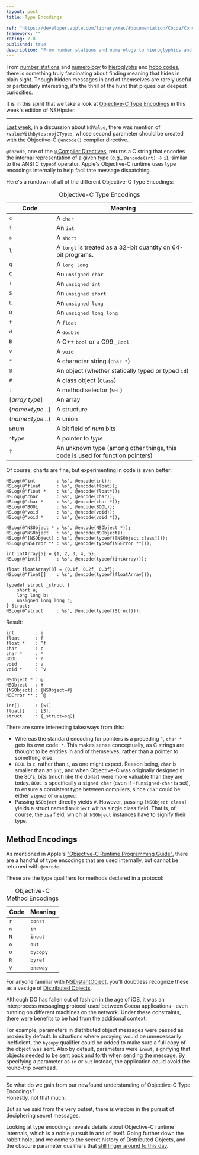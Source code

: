 ```yaml
---
layout: post
title: Type Encodings

ref: "https://developer.apple.com/library/mac/#documentation/Cocoa/Conceptual/ObjCRuntimeGuide/Articles/ocrtTypeEncodings.html"
framework: ""
rating: 7.8
published: true
description: "From number stations and numerology to hieroglyphics and hobo codes, there is something truly fascinating about finding meaning that hides in plain sight. Though hidden messages in and of themselves are rarely useful or particularly interesting, it's the thrill of the hunt that piques our deepest curiosities."
---
```


From [number stations](http://en.wikipedia.org/wiki/Numbers_station) and [numerology](http://en.wikipedia.org/wiki/Numerology) to [hieroglyphs](http://en.wikipedia.org/wiki/Egyptian_hieroglyphs) and [hobo codes](http://en.wikipedia.org/wiki/Hobo#Hobo_.28sign.29_code), there is something truly fascinating about finding meaning that hides in plain sight. Though hidden messages in and of themselves are rarely useful or particularly interesting, it's the thrill of the hunt that piques our deepest curiosities. 

It is in this spirit that we take a look at [Objective-C Type Encodings](https://developer.apple.com/library/mac/#documentation/Cocoa/Conceptual/ObjCRuntimeGuide/Articles/ocrtTypeEncodings.html) in this week's edition of NSHipster.

---

[Last week](http://nshipster.com/nsvalue/), in a discussion about `NSValue`, there was mention of `+valueWithBytes:objCType:`, whose second parameter should be created with the Objective-C `@encode()` compiler directive. 

`@encode`, one of the [`@` Compiler Directives](http://nshipster.com/at-compiler-directives/), returns a C string that encodes the internal representation of a given type (e.g., `@encode(int)` → `i`), similar to the ANSI C `typeof` operator. Apple's Objective-C runtime uses type encodings internally to help facilitate message dispatching.

Here's a rundown of all of the different Objective-C Type Encodings:

<table id="type-encodings">
  <caption>Objective-C Type Encodings</caption>
  <thead>
    <tr>
      <th>Code</th>
      <th>Meaning</th>
    </tr>
  </thead>
  <tbody>
    <tr>
      <td><tt>c</tt></td>
      <td>A <tt>char</tt></td>
    </tr>
    <tr>
      <td><tt>i</tt></td>
      <td>An <tt>int</tt></td></tr>
    <tr>
      <td><tt>s</tt></td>
      <td>A <tt>short</tt></td></tr>
    <tr>
      <td><tt>l</tt></td>
      <td>A <tt>long</tt><tt>l</tt> is treated as a 32-bit quantity on 64-bit programs.</td></tr>
    <tr>
      <td><tt>q</tt></td>
      <td>A <tt>long long</tt></td></tr>
    <tr>
      <td><tt>C</tt></td>
      <td>An <tt>unsigned char</tt></td></tr>
    <tr>
      <td><tt>I</tt></td>
      <td>An <tt>unsigned int</tt></td></tr>
    <tr>
      <td><tt>S</tt></td>
      <td>An <tt>unsigned short</tt></td></tr>
    <tr>
      <td><tt>L</tt></td>
      <td>An <tt>unsigned long</tt></td></tr>
    <tr>
      <td><tt>Q</tt></td>
      <td>An <tt>unsigned long long</tt></td></tr>
    <tr>
      <td><tt>f</tt></td>
      <td>A <tt>float</tt></td></tr>
    <tr>
      <td><tt>d</tt></td>
      <td>A <tt>double</tt></td></tr>
    <tr>
      <td><tt>B</tt></td>
      <td>A C++ <tt>bool</tt> or a C99 <tt>_Bool</tt></td></tr>
    <tr>
      <td><tt>v</tt></td>
      <td>A <tt>void</tt></td></tr>
    <tr>
      <td><tt>*</tt></td>
      <td>A character string (<tt>char *</tt>)</td></tr>
    <tr>
      <td><tt>@</tt></td>
      <td>An object (whether statically typed or typed <tt>id</tt>)</td></tr>
    <tr>
      <td><tt>#</tt></td>
      <td>A class object (<tt>Class</tt>)</td></tr>
    <tr>
      <td><tt>:</tt></td>
      <td>A method selector (<tt>SEL</tt>)</td></tr>
    <tr>
      <td>[<em>array type</em>] </td>
      <td>An array</td></tr>
    <tr>
      <td>{<em>name=type...</em>}</td>
      <td>A structure</td></tr>
    <tr>
      <td>(<em>name</em>=<em>type...</em>)</td>
      <td>A union</td></tr>
    <tr>
      <td><tt>b</tt>num</td>
      <td>A bit field of <em>num</em> bits</td></tr>
    <tr>
      <td><tt>^</tt>type</td>
      <td>A pointer to <em>type</em></td></tr>
    <tr>
      <td><tt>?</tt></td>
      <td>An unknown type (among other things, this code is used for function pointers)</td>
    </tr>
  </tbody>
</table>

Of course, charts are fine, but experimenting in code is even better:

~~~{objective-c}
NSLog(@"int        : %s", @encode(int));
NSLog(@"float      : %s", @encode(float));
NSLog(@"float *    : %s", @encode(float*));
NSLog(@"char       : %s", @encode(char));
NSLog(@"char *     : %s", @encode(char *));
NSLog(@"BOOL       : %s", @encode(BOOL));
NSLog(@"void       : %s", @encode(void));
NSLog(@"void *     : %s", @encode(void *));

NSLog(@"NSObject * : %s", @encode(NSObject *));
NSLog(@"NSObject   : %s", @encode(NSObject));
NSLog(@"[NSObject] : %s", @encode(typeof([NSObject class])));
NSLog(@"NSError ** : %s", @encode(typeof(NSError **)));

int intArray[5] = {1, 2, 3, 4, 5};
NSLog(@"int[]      : %s", @encode(typeof(intArray)));

float floatArray[3] = {0.1f, 0.2f, 0.3f};
NSLog(@"float[]    : %s", @encode(typeof(floatArray)));

typedef struct _struct {
    short a;
    long long b;
    unsigned long long c;
} Struct;
NSLog(@"struct     : %s", @encode(typeof(Struct)));
~~~

Result:

    int        : i
    float      : f
    float *    : ^f
    char       : c
    char *     : *
    BOOL       : c
    void       : v
    void *     : ^v

    NSObject * : @
    NSObject   : #
    [NSObject] : {NSObject=#}
    NSError ** : ^@

    int[]      : [5i]
    float[]    : [3f]
    struct     : {_struct=sqQ}

There are some interesting takeaways from this:

- Whereas the standard encoding for pointers is a preceding `^`, `char *` gets its own code: `*`. This makes sense conceptually, as C strings are thought to be entities in and of themselves, rather than a pointer to something else.
- `BOOL` is `c`, rather than `i`, as one might expect. Reason being, `char` is smaller than an `int`, and when Objective-C was originally designed in the 80's, bits (much like the dollar) were more valuable than they are today. `BOOL` is specifically a `signed char` (even if `-funsigned-char` is set), to ensure a consistent type between compilers, since `char` could be either `signed` or `unsigned`.
- Passing `NSObject` directly yields `#`. However, passing `[NSObject class]` yields a struct named `NSObject` wit ha single class field. That is, of course, the `isa` field, which all `NSObject` instances have to signify their type.

## Method Encodings

As mentioned in Apple's ["Objective-C Runtime Programming Guide"](https://developer.apple.com/library/mac/#documentation/Cocoa/Conceptual/ObjCRuntimeGuide/Articles/ocrtTypeEncodings.html), there are a handful of type encodings that are used internally, but cannot be returned with `@encode`.

These are the type qualifiers for methods declared in a protocol:

<table id="method-encodings">
  <caption>Objective-C Method Encodings</caption>
  <thead>
    <tr>
      <th>Code</th>
      <th>Meaning</th>
    </tr>
  </thead>
  <tbody>
    <tr>
      <td><tt>r</tt></td>
      <td><tt>const</tt></td>
    </tr>
    <tr>
      <td><tt>n</tt></td>
      <td><tt>in</tt></td>
    </tr>
    <tr>
      <td><tt>N</tt></td>
      <td><tt>inout</tt></td>
    </tr>
    <tr>
      <td><tt>o</tt></td>
      <td><tt>out</tt></td>
    </tr>
    <tr>
      <td><tt>O</tt></td>
      <td><tt>bycopy</tt></td>
    </tr>
    <tr>
      <td><tt>R</tt></td>
      <td><tt>byref</tt></td>
    </tr>
    <tr>
      <td><tt>V</tt></td>
      <td><tt>oneway</tt></td>
    </tr>
  </tbody>
</table>

For anyone familiar with [NSDistantObject](https://developer.apple.com/library/mac/#documentation/Cocoa/Reference/Foundation/Classes/NSDistantObject_Class/Reference/Reference.html), you'll doubtless recognize these as a vestige of [Distributed Objects](https://developer.apple.com/library/mac/#documentation/Cocoa/Conceptual/DistrObjects/DistrObjects.html#//apple_ref/doc/uid/10000102i).

Although DO has fallen out of fashion in the age of iOS, it was an interprocess messaging protocol used between Cocoa applications--even running on different machines on the network. Under these constraints, there were benefits to be had from the additional context. 

For example, parameters in distributed object messages were passed as proxies by default. In situations where proxying would be unnecessarily inefficient, the `bycopy` qualifier could be added to make sure a full copy of the object was sent. Also by default, parameters were `inout`, signifying that objects needed to be sent back and forth when sending the message. By specifying a parameter as `in` or `out` instead, the application could avoid the round-trip overhead.

---

So what do we gain from our newfound understanding of Objective-C Type Encodings?  
Honestly, not that much.

But as we said from the very outset, there is wisdom in the pursuit of deciphering secret messages.

Looking at type encodings reveals details about Objective-C runtime internals, which is a noble pursuit in and of itself. Going further down the rabbit hole, and we come to the secret history of Distributed Objects, and the obscure parameter qualifiers that [still linger around to this day](https://developer.apple.com/library/mac/#documentation/Cocoa/Reference/Foundation/Classes/NSNumberFormatter_Class/Reference/Reference.html%23jumpTo_22).

